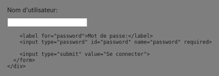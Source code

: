 <!DOCTYPE html>
<html>
<head>
  <title>Connexion préliminaire</title>
  <style>
    .login-popup-overlay {
      position: fixed;
      top: 0;
      left: 0;
      width: 100%;
      height: 100%;
      background-color: rgba(0, 0, 0, 0.5);
      display: flex;
      justify-content: center;
      align-items: center;
    }

    .login-popup {
      background-color: #ffffff;
      padding: 20px;
      box-shadow: 0 0 10px rgba(0, 0, 0, 0.1);
      border-radius: 5px;
      width: 300px;
    }

    .login-popup label {
      display: block;
      margin-bottom: 10px;
    }

    .login-popup input[type="text"],
    .login-popup input[type="password"] {
      width: 100%;
      padding: 10px;
      margin-bottom: 15px;
      border: 1px solid #ccc;
      border-radius: 3px;
    }

    .login-popup input[type="submit"] {
      width: 100%;
      padding: 10px;
      background-color: #337ab7;
      color: #ffffff;
      border: none;
      border-radius: 3px;
      cursor: pointer;
    }

    .login-popup input[type="submit"]:hover {
      background-color: #286090;
    }
  </style>
</head>
<body>
  <div class="login-popup-overlay">
    <div class="login-popup">
      <form action="authentification.php" method="post">
        <label for="username">Nom d'utilisateur:</label>
        <input type="text" id="username" name="username" required>

        <label for="password">Mot de passe:</label>
        <input type="password" id="password" name="password" required>

        <input type="submit" value="Se connecter">
      </form>
    </div>
  </div>
</body>
</html>
